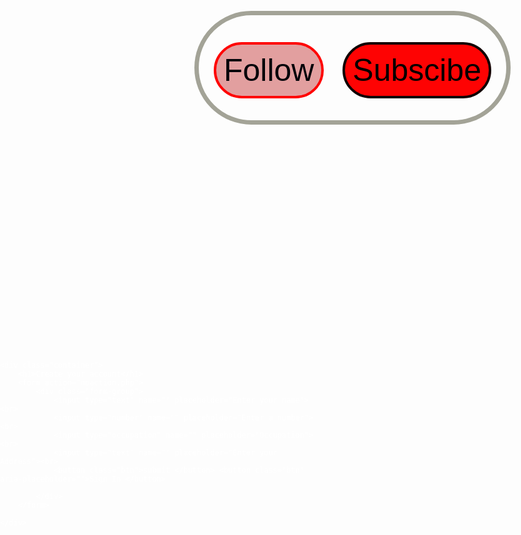 <!DOCTYPE html>
<html lang="en">

<head>
    <meta charset="UTF-8">
    <meta name="viewport" content="width=device-width, initial-scale=1.0">
    <title>project1</title>
</head>
<style>
    body {
        color: white;
        margin: 0px;
        padding: 0px;
        background-image: url('img/apple-256261_1280.jpg');
        background-size: cover;
        background-repeat: no-repeat;
      
    }

    .left {
        /* border: 2px solid white; */
        display: inline-block;
        position: absolute;
        left: 34px;
        top: 20px;
        text-align: center;
        padding: 8px 20px;
        margin: 47px -424px;
        font-size: 50px;

    }

    .left img {
        display: inline-block;
        width: 12%;
        padding: 2px 18px;
        margin: 2px auto;

    }

    .mid {
        border: 7px solid grey;
        background-color: rgb(46, 36, 36);
        display: inline-block;
        width:  40%;
        padding:  3px 53px 20px 12px;
        margin: 71px 1500px;
        font-size: 50px;
        text-align: center;
        border-radius: 22px;
        font-size: 60px;
        justify-content: space-evenly;
    }

    .right {
        padding:  2px 24px 33px 24px;
        margin: -29px 2px;
        display: inline-block;
        position: absolute;
        right: 141px;
        top: 112px;
        border: 7px solid rgb(163, 163, 151);
        font-size: 106px;
        padding: 8px -16px;
        border-radius: 100px;
    }

    .navbar {
        display: inline-block;
    }

    .navbar li {
        display: inline-block;
    }

    .navbar li a {
        text-decoration: none;
        color: aliceblue;
        padding: 34px 23px;
    }

    .navbar li a:hover,
    .navbar li a:active {
        text-decoration: underline;
        color: skyblue;

    }

    .container {
        border: 10px solid rgb(146, 139, 139);
        border-radius: 30px;
        display: inline-block;
        padding: 96px 90px;
        margin: 310px 2153px;
        width: 33%;
        text-align: center;
        font-size: 50px;

    }

    .formgroup {
        font-size: 50px;
    }

    .container h1 {
        color: beige;
    }

    .form-group input {
        font-size: 50px;
        border-radius: 30px;
        text-align: center;
        display: block;
        width: 800px;
        padding: 5px;
        border: 2px solid green;
        margin: 3px auto;
    }

    .btn {
        font-size: 50px;
        border: 2px solid black;
        padding: 4px 4px;
        cursor: pointer;
    }
    

    .btn:hover {
        background-color: rgb(201, 201, 210);
        
    }
    .navbar li a {
        color: rgb(155, 162, 166);

    }
    #follow {
        color: rgb(0, 1, 8);
        background-color:rgb(226, 159, 159);
        border: 4px solid red;
        padding: 12px 12px;
        border-radius: 90px;

    }
    #follow:hover {
        background-color: white;
        
        
    }

    #subscibe{
        border: 4px solid rgb(17, 2, 2);
        background-color: rgb(254, 3, 3);
        color: black;
        padding: 12px 12px;
        margin: 2px auto;
        /* font-size: 50px; */
        border-radius: 100px;
    }
    #subscibe:hover {
        background-color: white;
        
        
    }
    h1{
        border: 1px solid grey;
        border-radius: 12px;
    }
</style>

<body>
    <header class="header">
        <div class="left">
            <img src="img/logo.jpg" alt="">
            <div>note this </div>
        </div>
        <div class="mid">
            <ul class="navbar">
                <li><a href="#">Home </a></li>
                <li><a href="#">About</a></li>
                <li><a href="#">Information</a></li>
                <li><a href="#">Contact</a></li>
            </ul>
        </div>
        <div class="right">
            <button class="btn" id="follow">Follow</button> <button class="btn" id="subscibe">Subscibe</button>
        </div>
    </header>

    <div class="container">
        <h1>Create your account</h1>
        <form action="noaction.php">
            <div class="form-group">
                <input type="text" name="" placeholder="Enter your name"><br>
                <input type="number" name="" placeholder="Enter a number"><br>
                <input type="occupation" name="" placeholder="Occupation"><br>
                <input type="text" name="" placeholder="Enter your Address"><br>
                <button class="btn">submit </button> <button class="btn" aria-placeholder="">Sign In </button>

            </div>
        </form>

    </div>

</body>

</html>
